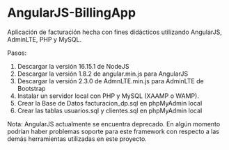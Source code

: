 # AngularJS-BillingApp

Aplicación de facturación hecha con fines didácticos utilizando AngularJS, AdminLTE, PHP y MySQL.

Pasos:

1. Descargar la versión 16.15.1 de NodeJS
2. Descargar la versión 1.8.2 de angular.min.js para AngularJS
3. Descargar la versión 2.3.0 de AdmnLTE.min.js para AdminLTE de Bootstrap
4. Instalar un servidor local con PHP y MySQL (XAAMP o WAMP).
5. Crear la Base de Datos facturacion_dp.sql en phpMyAdmin local
6. Crear las tablas usuarios.sql y clientes.sql en phpMyAdmin local

Nota: AngularJS actualmente se encuentra deprecado. En algún momento podrían haber problemas soporte para este framework con respecto a las demás herramientas utilizadas en este proyecto.
